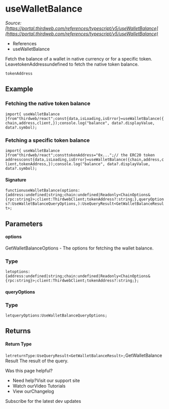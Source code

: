# useWalletBalance

*Source: [https://portal.thirdweb.com/references/typescript/v5/useWalletBalance](https://portal.thirdweb.com/references/typescript/v5/useWalletBalance)*

* References
* useWalletBalance

Fetch the balance of a wallet in native currency or for a specific token.
LeavetokenAddressundefined to fetch the native token balance.

`tokenAddress`
## Example

### Fetching the native token balance

`import{ useWalletBalance }from"thirdweb/react";const{data,isLoading,isError}=useWalletBalance({chain,address,client,});console.log("balance", data?.displayValue, data?.symbol);`
### Fetching a specific token balance

`import{ useWalletBalance }from"thirdweb/react";consttokenAddress="0x...";// the ERC20 token addressconst{data,isLoading,isError}=useWalletBalance({chain,address,client,tokenAddress,});console.log("balance", data?.displayValue, data?.symbol);`
#### Signature

`functionuseWalletBalance(options:{address:undefined|string;chain:undefined|Readonly<ChainOptions&{rpc:string}>;client:ThirdwebClient;tokenAddress?:string;},queryOptions?:UseWalletBalanceQueryOptions,):UseQueryResult<GetWalletBalanceResult>;`
## Parameters

#### options

GetWalletBalanceOptions - The options for fetching the wallet balance.

### Type

`letoptions:{address:undefined|string;chain:undefined|Readonly<ChainOptions&{rpc:string}>;client:ThirdwebClient;tokenAddress?:string;};`
#### queryOptions

### Type

`letqueryOptions:UseWalletBalanceQueryOptions;`
## Returns

#### Return Type

`letreturnType:UseQueryResult<GetWalletBalanceResult>;`GetWalletBalanceResult The result of the query.

Was this page helpful?

* Need help?Visit our support site
* Watch ourVideo Tutorials
* View ourChangelog

Subscribe for the latest dev updates

